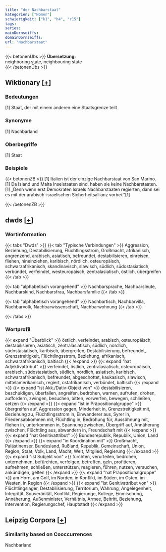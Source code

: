 ```yaml
---
title: "der Nachbarstaat"
kategorien: ["Nomen"]
schwierigkeit: ["k1", "h4", "r15"]
tags:
series:
mainDornseiffs:
domainDornseiffs:
url: "Nachbarstaat"
---
```


{{< betonenÜbs >}}
**Übersetzung:**  
neighboring  state, neighbouring  state  
{{< /betonenÜbs >}}

## Wiktionary [[+](https://de.wiktionary.org/wiki/Nachbarstaat)]

### Bedeutungen
[1] Staat, der mit einem anderen eine Staatsgrenze teilt  

### Synonyme
[1] Nachbarland  

### Oberbegriffe
[1] Staat  

### Beispiele
{{< betonenZB >}}
[1] Italien ist der einzige Nachbarstaat von San Marino.  
[1] Da Island und Malta Inselstaaten sind, haben sie keine Nachbarstaaten.  
[1] „Denn wenn erst Demokraten Israels Nachbarstaaten regierten, dann sei es mit der arabisch-israelischen Sicherheitsallianz vorbei.“[1]  

{{< /betonenZB >}}


## dwds [[+](https://www.dwds.de/wb/Nachbarstaat)]

### Wortinformation
{{< tabs "Dwds" >}}
{{< tab "Typische Verbindungen" >}}
Aggression, Beziehung, Destabilisierung, Flüchtlingsstrom, Großmacht, afrikanisch, angrenzend, arabisch, asiatisch, befreundet, destabilisieren, einreisen, fliehen, hineinziehen, karibisch, nördlich, osteuropäisch, schwarzafrikanisch, skandinavisch, slawisch, südlich, südostasiatisch, verbündet, verfeindet, westeuropäisch, zentralasiatisch, östlich, übergreifen
{{< /tab >}}

{{< tab "alphabetisch vorangehend" >}}
Nachbarsprache, Nachbarsleute, Nachbarskind, Nachbarsfrau, Nachbarsfamilie
{{< /tab >}}

{{< tab "alphabetisch vorangehend" >}}
Nachbartisch, Nachbarvilla, Nachbarvolk, Nachbarwissenschaft, Nachbarwohnung
{{< /tab >}}

{{< /tabs >}}

### Wortprofil
{{< expand "Überblick" >}} östlich, verfeindet, arabisch, osteuropäisch, destabilisieren, asiatisch, zentralasiatisch, südlich, nördlich, südostasiatisch, karibisch, übergreifen, Destabilisierung, befreundet, Grenzstreitigkeit, Flüchtlingsstrom, Beziehung, afrikanisch, schwarzafrikanisch, baltisch {{< /expand >}}
{{< expand "hat Adjektivattribut" >}} verfeindet, östlich, zentralasiatisch, osteuropäisch, arabisch, südostasiatisch, südlich, nördlich, asiatisch, karibisch, schwarzafrikanisch, befreundet, abgeschottet, kaukasisch, slawisch, mittelamerikanisch, regiert, ostafrikanisch, verbündet, baltisch {{< /expand >}}
{{< expand "ist Akk./Dativ-Objekt von" >}} destabilisieren, beschuldigen, überfallen, angreifen, bedrohen, warnen, aufrufen, drohen, auffordern, zwingen, besuchen, bitten, vorwerfen, bewegen, schließen, setzen {{< /expand >}}
{{< expand "ist in Präpositionalgruppe" >}} übergreifen auf, Aggression gegen, Minderheit in, Grenzstreitigkeit mit, Beziehung zu, Flüchtlingsstrom in, Einwanderer aus, Syrer in, Friedensabkommen mit, Flüchtling in, Bedrohung für, Aussöhnung mit, fliehen in, unterkommen in, Spannung zwischen, Übergriff auf, Annäherung zwischen, Flüchtling aus, abwandern in, Freundschaft mit {{< /expand >}}
{{< expand "hat Genitivattribut" >}} Bundesrepublik, Republik, Union, Land {{< /expand >}}
{{< expand "in Koordination mit" >}} Großmacht, Palästinenser, Bundesland, Rußland, Republik, Gemeinschaft, Union, Region, Staat, Volk, Land, Macht, Welt, Mitglied, Regierung {{< /expand >}}
{{< expand "ist Subjekt von" >}} fürchten, verurteilen, bedrohen, unternehmen, befürchten, verfolgen, betreffen, geln, profitieren, aufnehmen, schließen, unterstützen, reagieren, führen, nutzen, versuchen, ankündigen, gelten {{< /expand >}}
{{< expand "hat Präpositionalgruppe" >}} am Horn, am Golf, im Norden, in Konflikt, im Süden, im Osten, im Westen, in Region {{< /expand >}}
{{< expand "ist Genitivattribut von" >}} Flüchtlingslager, Destabilisierung, Territorium, Währung, Angelegenheit, Integrität, Souveränität, Konflikt, Regierunge, Kollege, Einmischung, Annäherung, Außenminister, Verhältnis, Armee, Beitritt, Beziehung, Intervention, Regierungschef, Hauptstadt {{< /expand >}}

## Leipzig Corpora [[+](https://corpora.uni-leipzig.de/en/res?word=Nachbarstaat&corpusId=deu_newscrawl-public_2018)]


### Similarity based on Cooccurrences
Nachbarland

